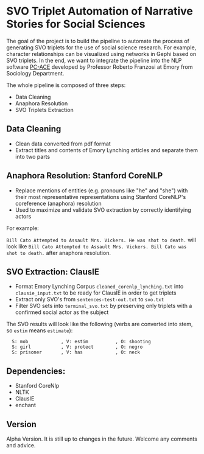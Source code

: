 # SVO Triplet Automation of Narrative Stories for Social Sciences 

The goal of the project is to build the pipeline to automate the process of generating SVO triplets for the use of social science research. For example, character relationships can be visualized using networks in Gephi based on SVO triplets. In the end, we want to integrate the pipeline into the NLP software [PC-ACE](https://pc-ace.com/) developed by Professor Roberto Franzosi at Emory from Sociology Department.

The whole pipeline is composed of three steps:
  - Data Cleaning 
  - Anaphora Resolution 
  - SVO Triplets Extraction
 
## Data Cleaning
  - Clean data converted from pdf format
  - Extract titles and contents of Emory Lynching articles and separate them into two parts 
 
## Anaphora Resolution: Stanford CoreNLP 
  - Replace mentions of entities (e.g. pronouns like "he" and "she") with their most representative representations using Stanford CoreNLP's coreference (anaphora) resolution
  - Used to maximize and validate SVO extraction by correctly identifying actors
  
  For example: 
  
  `Bill Cato Attempted to Assault Mrs. Vickers. He was shot to death.` will look like 
  `Bill Cato Attempted to Assault Mrs. Vickers. Bill Cato was shot to death.` after anaphora resolution.

## SVO Extraction: ClausIE 
  - Format Emory Lynching Corpus `cleaned_corenlp_lynching.txt` into `clausie_input.txt` to be ready for ClausIE in order to get triplets
  - Extract only SVO's from `sentences-test-out.txt` to `svo.txt`
  - Filter SVO sets into `terminal_svo.txt` by preserving only triplets with a confirmed social actor as the subject
  
  The SVO results will look like the following (verbs are converted into stem, so `estim` means `estimate`):
      
      S: mob            , V: estim          , O: shooting       
      S: girl           , V: protect        , O: negro          
      S: prisoner       , V: has            , O: neck 
  
##  Dependencies:
  - Stanford CoreNlp 
  - NLTK
  - ClausIE
  - enchant

## Version 
Alpha Version. It is still up to changes in the future. Welcome any comments and advice. 
